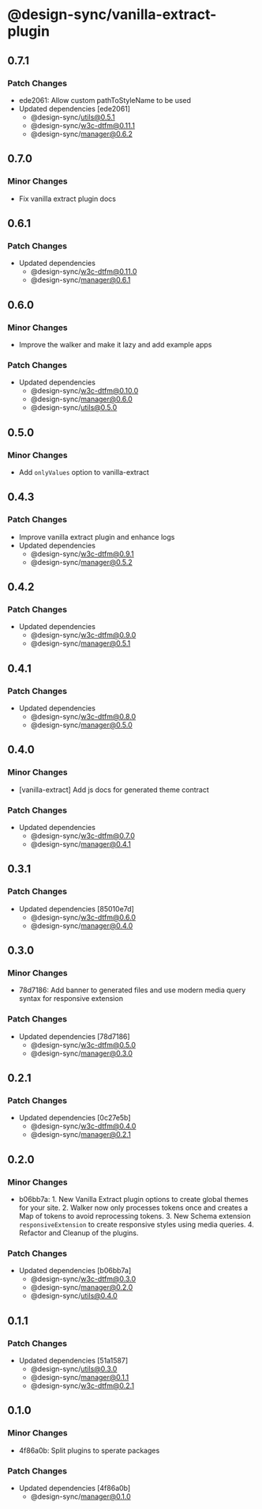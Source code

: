 # @design-sync/vanilla-extract-plugin

## 0.7.1

### Patch Changes

- ede2061: Allow custom pathToStyleName to be used
- Updated dependencies [ede2061]
  - @design-sync/utils@0.5.1
  - @design-sync/w3c-dtfm@0.11.1
  - @design-sync/manager@0.6.2

## 0.7.0

### Minor Changes

- Fix vanilla extract plugin docs

## 0.6.1

### Patch Changes

- Updated dependencies
  - @design-sync/w3c-dtfm@0.11.0
  - @design-sync/manager@0.6.1

## 0.6.0

### Minor Changes

- Improve the walker and make it lazy and add example apps

### Patch Changes

- Updated dependencies
  - @design-sync/w3c-dtfm@0.10.0
  - @design-sync/manager@0.6.0
  - @design-sync/utils@0.5.0

## 0.5.0

### Minor Changes

- Add `onlyValues` option to vanilla-extract

## 0.4.3

### Patch Changes

- Improve vanilla extract plugin and enhance logs
- Updated dependencies
  - @design-sync/w3c-dtfm@0.9.1
  - @design-sync/manager@0.5.2

## 0.4.2

### Patch Changes

- Updated dependencies
  - @design-sync/w3c-dtfm@0.9.0
  - @design-sync/manager@0.5.1

## 0.4.1

### Patch Changes

- Updated dependencies
  - @design-sync/w3c-dtfm@0.8.0
  - @design-sync/manager@0.5.0

## 0.4.0

### Minor Changes

- [vanilla-extract] Add js docs for generated theme contract

### Patch Changes

- Updated dependencies
  - @design-sync/w3c-dtfm@0.7.0
  - @design-sync/manager@0.4.1

## 0.3.1

### Patch Changes

- Updated dependencies [85010e7d]
  - @design-sync/w3c-dtfm@0.6.0
  - @design-sync/manager@0.4.0

## 0.3.0

### Minor Changes

- 78d7186: Add banner to generated files and use modern media query syntax for responsive extension

### Patch Changes

- Updated dependencies [78d7186]
  - @design-sync/w3c-dtfm@0.5.0
  - @design-sync/manager@0.3.0

## 0.2.1

### Patch Changes

- Updated dependencies [0c27e5b]
  - @design-sync/w3c-dtfm@0.4.0
  - @design-sync/manager@0.2.1

## 0.2.0

### Minor Changes

- b06bb7a: 1. New Vanilla Extract plugin options to create global themes for your site. 2. Walker now only processes tokens once and creates a Map of tokens to avoid reprocessing tokens. 3. New Schema extension `responsiveExtension` to create responsive styles using media queries. 4. Refactor and Cleanup of the plugins.

### Patch Changes

- Updated dependencies [b06bb7a]
  - @design-sync/w3c-dtfm@0.3.0
  - @design-sync/manager@0.2.0
  - @design-sync/utils@0.4.0

## 0.1.1

### Patch Changes

- Updated dependencies [51a1587]
  - @design-sync/utils@0.3.0
  - @design-sync/manager@0.1.1
  - @design-sync/w3c-dtfm@0.2.1

## 0.1.0

### Minor Changes

- 4f86a0b: Split plugins to sperate packages

### Patch Changes

- Updated dependencies [4f86a0b]
  - @design-sync/manager@0.1.0
